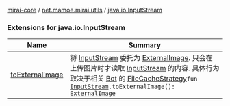 [mirai-core](../../index.md) / [net.mamoe.mirai.utils](../index.md) / [java.io.InputStream](./index.md)

### Extensions for java.io.InputStream

| Name | Summary |
|---|---|
| [toExternalImage](to-external-image.md) | 将 [InputStream](https://docs.oracle.com/javase/6/docs/api/java/io/InputStream.html) 委托为 [ExternalImage](../-external-image/index.md). 只会在上传图片时才读取 [InputStream](https://docs.oracle.com/javase/6/docs/api/java/io/InputStream.html) 的内容. 具体行为取决于相关 [Bot](../../net.mamoe.mirai/-bot/index.md) 的 [FileCacheStrategy](../-file-cache-strategy/index.md)`fun `[`InputStream`](https://docs.oracle.com/javase/6/docs/api/java/io/InputStream.html)`.toExternalImage(): `[`ExternalImage`](../-external-image/index.md) |
